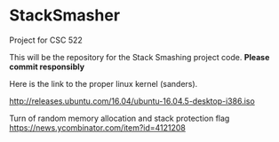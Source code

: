 # StackSmasher
Project for CSC 522


This will be the repository for the Stack Smashing project code.
<b>Please commit responsibly</b>


Here is the link to the proper linux kernel (sanders).

http://releases.ubuntu.com/16.04/ubuntu-16.04.5-desktop-i386.iso

Turn of random memory allocation and stack protection flag
https://news.ycombinator.com/item?id=4121208
